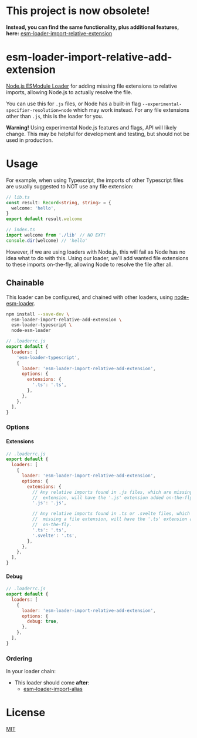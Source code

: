 # This project is now obsolete!

**Instead, you can find the same functionality, plus additional features, here:**
[esm-loader-import-relative-extension][esm-loader-import-relative-extension]

# esm-loader-import-relative-add-extension

[Node.js ESModule Loader][node-loaders] for adding missing file extensions to
relative imports, allowing Node.js to actually resolve the file.

You can use this for `.js` files, or Node has a built-in flag
`--experimental-specifier-resolution=node` which may work instead. For any
file extensions other than `.js`, this is the loader for you.

**Warning!** Using experimental Node.js features and flags,
API will likely change. This may be helpful for development and testing,
but should not be used in production.

# Usage

For example, when using Typescript, the imports of other Typescript files are
usually suggested to NOT use any file extension:

```ts
// lib.ts
const result: Record<string, string> = {
  welcome: 'hello',
}
export default result.welcome
```

```ts
// index.ts
import welcome from './lib' // NO EXT!
console.dir(welcome) // 'hello'
```

However, if we are using loaders with Node.js, this will fail as Node has no
idea what to do with this. Using our loader, we'll add wanted file extensions
to these imports on-the-fly, allowing Node to resolve the file after all.

## Chainable

This loader can be configured, and chained with other loaders, using
[node-esm-loader][node-esm-loader].

```sh
npm install --save-dev \
  esm-loader-import-relative-add-extension \
  esm-loader-typescript \
  node-esm-loader
```

```js
// .loaderrc.js
export default {
  loaders: [
    'esm-loader-typescript',
    {
      loader: 'esm-loader-import-relative-add-extension',
      options: {
        extensions: {
          '.ts': '.ts',
        },
      },
    },
  ],
}
```

### Options

#### Extensions

```js
// .loaderrc.js
export default {
  loaders: [
    {
      loader: 'esm-loader-import-relative-add-extension',
      options: {
        extensions: {
          // Any relative imports found in .js files, which are missing a file
          //  extension, will have the '.js' extension added on-the-fly.
          '.js': '.js',

          // Any relative imports found in .ts or .svelte files, which are
          //  missing a file extension, will have the '.ts' extension added
          //  on-the-fly.
          '.ts': '.ts',
          '.svelte': '.ts',
        },
      },
    },
  ],
}
```

#### Debug

```js
// .loaderrc.js
export default {
  loaders: [
    {
      loader: 'esm-loader-import-relative-add-extension',
      options: {
        debug: true,
      },
    },
  ],
}
```

### Ordering

In your loader chain:

- This loader should come **after**:
  - [esm-loader-import-alias][esm-loader-import-alias]

# License

[MIT][mit-license]

[esm-loader-import-relative-extension]: https://github.com/brev/esm-loaders/tree/main/packages/esm-loader-import-relative-extension#readme
[esm-loader-import-alias]: https://github.com/brev/esm-loaders/tree/main/packages/esm-loader-import-alias#readme
[mit-license]: https://mit-license.org/
[node-esm-loader]: https://github.com/sebamarynissen/node-esm-loader#readme
[node-loaders]: https://nodejs.org/api/esm.html#loaders
